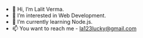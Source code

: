 - 👋 Hi, I’m Lalit Verma.
- 👀 I’m interested in Web Development.
- 🌱 I’m currently learning Node.js.
- 📫 You want to reach me - la123lucky@gmail.com

<!---
lalit6393/lalit6393 is a ✨ special ✨ repository because its `README.md` (this file) appears on your GitHub profile.
You can click the Preview link to take a look at your changes.
--->
